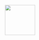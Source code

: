 

<div style="float:  ; max-height: 200px; position: fixed; right: 13px; top: 12px; z-index: 200;">

<img src="https://64.media.tumblr.com/17485b2c9ecd56869fab70b2785c30f7/bd5573991a7134e2-ef/s540x810/8bb8b8963fa3ae2a1c28eca507d16f631192cf74.gif" height="100"/></div>

